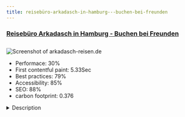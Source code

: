 ```yaml
---
title: reisebüro-arkadasch-in-hamburg---buchen-bei-freunden
---
```


<div style="height: 3rem">
  <a href="https://www.arkadasch-reisen.de"><h3>Reisebüro Arkadasch in Hamburg - Buchen bei Freunden</h3></a>
</div>
<img loading="lazy" src="/images/thumbs/arkadasch-reisen.de.jpg" alt="Screenshot of arkadasch-reisen.de" />
<ul>
  <li>Performace: 30%</li>
  <li>
    First contentful paint:
    5.33Sec
  </li>
  <li>Best practices: 79%</li>
  <li>Accessibility: 85%</li>
  <li>SEO: 88%</li>
  <li>carbon footprint: 0.376</li>
</ul>
<details>
  <summary>Description</summary>
  <p>Friendly and competent travel agency from Germany Hamburg. Over 20 years experience. Cheap flights, worldwide hotels, car rentals, cruises, vacation rentals and much more. Daily changing top offers. We realize your travel dreams ...Platform: Joomla! Content Management System 
Framework: Bootstrap 4
Component: K2
Category: Travel and booking agency for Germany</p>
</details>

